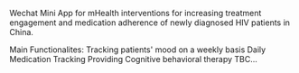 Wechat Mini App for mHealth interventions for increasing treatment engagement and medication adherence of newly diagnosed HIV patients in China.

Main Functionalites: 
  Tracking patients' mood on a weekly basis
  Daily Medication Tracking
  Providing Cognitive behavioral therapy
  TBC...
